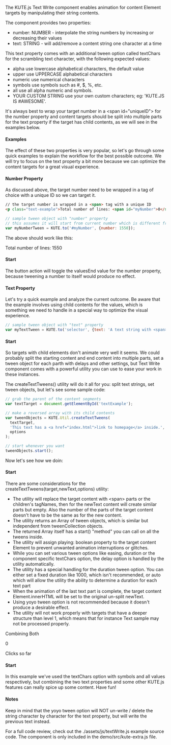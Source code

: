 <p>The KUTE.js Text Write component enables animation for content Element targets by manipulating 
their string contents.</p>

<p>The component provides two properties:</p>

<ul>
  <li>number: NUMBER - interpolate the string numbers by increasing or decreasing their values</li>
  <li>text: STRING - will add/remove a content string one character at a time</li>
</ul>

<p>This text property comes with an additional tween option called textChars for the scrambling text 
character, with the following expected values:</p>

<ul>
  <li>alpha use lowercase alphabetical characters, the default value</li>
  <li>upper use UPPERCASE alphabetical characters</li>
  <li>numeric use numerical characters</li>
  <li>symbols use symbols such as #, $, %, etc.</li>
  <li>all use all alpha numeric and symbols.</li>
  <li>YOUR CUSTOM STRING use your own custom characters; eg: 'KUTE.JS IS #AWESOME'.</li>
</ul>

<p>It's always best to wrap your target number in a &lt;span id="uniqueID"&gt; for the number property 
and content targets should be split into multiple parts for the text property if the target has 
child contents, as we will see in the examples below.</p>

<h4>Examples</h4>
<p>The effect of these two properties is very popular, so let's go through some quick examples to 
explain the workflow for the best possible outcome. We will try to focus on the text property 
a bit more because we can optimize the content targets for a great visual experience.</p>

<h4>Number Property</h4>
<p>As discussed above, the target number need to be wrapped in a tag of choice with a unique ID 
so we can target it.</p>

```HTML
// the target number is wrapped in a <span> tag with a unique ID
<p class="text-example">Total number of lines: <span id="myNumber">0</span></p>
```
```JavaScript
// sample tween object with "number" property
// this assumes it will start from current number which is different from 1550
var myNumberTween = KUTE.to('#myNumber', {number: 1550}); 
```

<p>The above should work like this:</p>

<p>Total number of lines: 1550</p>

<h4>Start</h4>
<p>The button action will toggle the valuesEnd value for the number property, because tweening a 
number to itself would produce no effect.</p>

<h4>Text Property</h4>
<p>Let's try a quick example and analyze the current outcome. Be aware that the example involves 
using child contents for the values, which is something we need to handle in a special way to 
optimize the visual experience.</p>

```JavaScript
// sample tween object with "text" property
var myTextTween = KUTE.to('selector', {text: 'A text string with <span>child content</span> should do.'});
```

<h4>Start</h4>
<p>So targets with child elements don't animate very well it seems. We could probably split the 
starting content and end content into multiple parts, set a tween object for each parth with 
delays and other settings, but Text Write component comes with a powerful utility you can use 
to ease your work in these instances.</p>

<p>The createTextTweens() utility will do it all for you: split text strings, set tween objects, 
but let's see some sample code:</p>

```JavaScript
// grab the parent of the content segments
var textTarget = document.getElementById('textExample');

// make a reversed array with its child contents
var tweenObjects = KUTE.Util.createTextTweens(
  textTarget,
  'This text has a <a href="index.html">link to homepage</a> inside.',
  options
);

// start whenever you want
tweenObjects.start();
```

Now let's see how we doin:</p>

<h4>Start</h4>
<p>There are some considerations for the createTextTweens(target,newText,options) utility:</p>
<ul>
  <li>The utility will replace the target content with &lt;span&gt; parts or the children's 
    tagNames, then for the newText content will create similar parts but empty. Also the number 
	of the parts of the target content doesn't have to be the same as for the new content.</li>
  <li>The utility returns an Array of tween objects, which is similar but independent from tweenCollection objects.
  <li>The returned Array itself has a start() "method" you can call on all the tweens inside.
  <li>The utility will assign playing: boolean property to the target content Element to prevent 
unwanted animation interruptions or glitches.
  <li>While you can set various tween options like easing, duration or the component specific textChars 
option, the delay option is handled by the utility automatically.
  <li>The utility has a special handling for the duration tween option. You can either set a fixed 
duration like 1000, which isn't recommended, or auto which will allow the utility the ability 
to determine a duration for each text part
  <li>When the animation of the last text part is complete, the target content Element.innerHTML will 
be set to the original un-split newText.
  <li>Using yoyo tween option is not recommended because it doesn't produce a desirable effect.
  <li>The utility will not work properly with targets that have a deeper structure than level 1, which 
means that for instance <span>Text <span>sample</span></span> may not be processed properly.</li>
</ul>

<p>Combining Both</p>
<p>0</p>

<p>Clicks so far</p>

<h4>Start</h4>
<p>In this example we've used the textChars option with symbols and all values respectively, but 
combining the two text properties and some other KUTE.js features can really spice up some 
content. Have fun!</p>

<h4>Notes</h4>
<p>Keep in mind that the yoyo tween option will NOT un-write / delete the string character by 
character for the text property, but will write the previous text instead.</p>

<p>For a full code review, check out the ./assets/js/textWrite.js example source code.
The component is only included in the demo/src/kute-extra.js file.</p>


